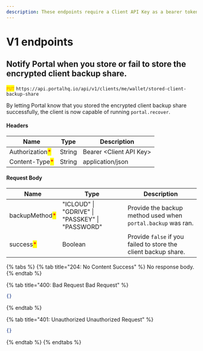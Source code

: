 ```yaml
---
description: These endpoints require a Client API Key as a bearer token.
---
```


# V1 endpoints

## Notify Portal when you store or fail to store the encrypted client backup share.

<mark style="color:orange;">**`PUT`**</mark> `https://api.portalhq.io/api/v1/clients/me/wallet/stored-client-backup-share`

By letting Portal know that you stored the encrypted client backup share successfully, the client is now capable of running `portal.recover`.

#### Headers

| Name                                            | Type   | Description              |
| ----------------------------------------------- | ------ | ------------------------ |
| Authorization<mark style="color:red;">\*</mark> | String | Bearer \<Client API Key> |
| Content-Type<mark style="color:red;">\*</mark>  | String | application/json         |

#### Request Body

| Name                                           | Type                                            | Description                                                     |
| ---------------------------------------------- | ----------------------------------------------- | --------------------------------------------------------------- |
| backupMethod<mark style="color:red;">\*</mark> | "ICLOUD" \| "GDRIVE" \| "PASSKEY" \| "PASSWORD" | Provide the backup method used when `portal.backup` was ran.    |
| success<mark style="color:red;">\*</mark>      | Boolean                                         | Provide `false` if you failed to store the client backup share. |

{% tabs %}
{% tab title="204: No Content Success" %}
No response body.
{% endtab %}

{% tab title="400: Bad Request Bad Request" %}
```json
{}
```
{% endtab %}

{% tab title="401: Unauthorized Unauthorized Request" %}
```json
{}
```
{% endtab %}
{% endtabs %}

